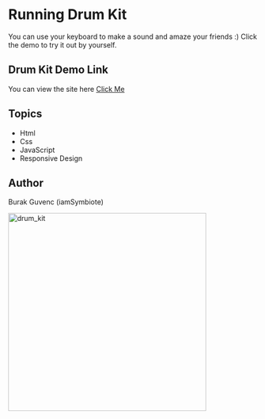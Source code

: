 
# Running Drum Kit
You can use your keyboard to make a sound and amaze your friends :)
Click the demo to try it out by yourself.

## Drum Kit Demo Link

You can view the site here
[Click Me](https://iamsymbiote.github.io/drumkit/)

## Topics

- Html
- Css
- JavaScript
- Responsive Design


## Author

Burak Guvenc (iamSymbiote)

[<img alt="drum_kit" width="400px" src="https://img.kytary.com/eshop_ie/velky_v2/na/637153952863230000/909c8a12/64717260/roland-vad506-kit-v-drums-acoustic-design.jpg" />](Drum)


